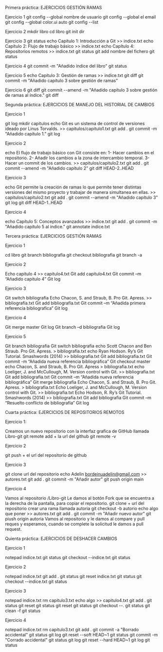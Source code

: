 Primera práctica: EJERCICIOS GESTIÓN RAMAS

Ejercicio 1
git config --global nombre de usuario
git config --global el email
git config --global color.ui auto
git config --list

Ejercicio 2
mkdir libro
cd libro
git init
dir

Ejercicio 3
git status
echo Capítulo 1: Introducción a Git >> indice.txt
echo Capítulo 2: Flujo de trabajo básico >> indice.txt
echo Capítulo 4: Repositorios remotos >> indice.txt
git status
git add nombre del fichero
git status

Ejercicio 4
git commit -m "Añadido índice del libro"
git status

Ejercicio 5
echo Capítulo 3: Gestión de ramas >> indice.txt
git diff
git commit -m "Añadido capítulo 3 sobre gestión de ramas"

Ejercicio 6
git diff
git commit --amend -m "Añadido capítulo 3 sobre gestión de ramas al índice."
git diff

Segunda práctica: EJERCICIOS DE MANEJO DEL HISTORIAL DE CAMBIOS

Ejercicio 1

git log
mkdir capitulos
echo Git es un sistema de control de versiones ideado por Linus Torvalds. >> capitulos/capitulo1.txt
git add .
git commit -m "Añadido capítulo 1."
git log

Ejercicio 2

echo El flujo de trabajo básico con Git consiste en: 1- Hacer cambios en el repositorio. 2- Añadir los cambios a la zona de intercambio temporal. 3- Hacer un commit de los cambios. >> capitulos/capitulo2.txt
git add .
git commit --amend -m "Añadido capítulo 2"
git diff HEAD-2..HEAD

Ejercicio 3

echo Git permite la creación de ramas lo que permite tener distintas versiones del mismo proyecto y trabajar de manera simultanea en ellas. >> capitulos/capitulo2.txt
git add .
git commit --amend -m "Añadido capítulo 3"
git log
git diff HEAD-1..HEAD

Ejercicio 4

echo Capítulo 5: Conceptos avanzados >> indice.txt
git add .
git commit -m "Añadido capítulo 5 al índice."
git annotate indice.txt

Tercera práctica: EJERCICIOS GESTIÓN RAMAS

Ejercicio 1

cd libro
git branch bibliografia
git checkout bibliografia
git branch -a

Ejercicio 2

Echo capitulo 4 >> capitulo4.txt 
Git add capitulo4.txt 
Git commit –m “Añadido capitulo 4” 
Git log

Ejercicio 3

Git switch bibliografia
Echo Chacon, S. and Straub, B. Pro Git. Apress. >> bibliografía.txt 
Git add bibliografía.txt 
Git commit –m “Añadida primera referencia bibliografica” 
Git log

Ejercicio 4

Git merge master 
Git log 
Git branch –d bibliografia 
Git log 

Ejercicio 5

Git branch bibliografia
Git switch bibliografia
echo Scott Chacon and Ben Straub. Pro Git. Apress. > bibliografia.txt
echo Ryan Hodson. Ry’s Git Tutorial. Smashwords (2014) >> bibliografia.txt
Git add bibliografia.txt
Git commit -m “Añadida nueva referencia bibliográfica”
Git checkout master
echo Chacon, S. and Straub, B. Pro Git. Apress > bibliografia.txt
echo Loeliger, J. and McCullough, M. Version control with Git. >> bibliografia.txt
Git add bibliografia.txt
Git commit –m “Añadida nueva referencia bibliográfica” 
Git merge bibliografia
Echo Chacon, S. and Straub, B. Pro Git. Apress. > bibliografia.txt
Echo Loeliger, J. and McCullough, M. Version control with Git. >> bibliografia.txt
Echo Hodson, R. Ry’s Git Tutorial. Smashwords (2014) >> bibliografia.txt
Git add bibliografia
Git commit –m “Resuelto conflicto de bibliografía” 
Git log

Cuarta práctica: EJERCICIOS DE REPOSITORIOS REMOTOS

Ejercicio 1: 

Creamos un nuevo repositorio con la interfaz grafica de GitHub llamada Libro-git
git remote add + la url del github
git remote -v 

Ejercicio 2 

git push + el url del repositorio de github

Ejercicio 3  

git clone url del repositorio
echo Adelin bordeinuadelin@gmail.com >> autores.txt
git add .
git commit -m "Añadir autor"
git push origin main

Ejercicio 4 

Vamos al repositorio /Libro-git 
Le damos al botón Fork que se encuentra a la derecha de la pantalla, para copiar el repositorio.
git clone + url del repositorio
crear una rama llamada autoria
git checkout -b autorio
echo algo que poner >> autores.txt
git add .
git commit -m "Añadir nuevo autor"
git piush origin autoria
Vamos al repositorio y le damos al compare y pull reques y esperamos, cuando se complete la solicitud le damos a pull request.

Quienta práctica: EJERCICIOS DE DESHACER CAMBIOS 

Ejercicio 1

notepad indice.txt
git status
git checkout --indice.txt
git status

Ejercicio 2

notepad indice.txt
git add .
git status
git reset indice.txt
git status
git checkout --indice.txt
git status

Ejercicio 3

notepad indice.txt
rm capitulo3.txt
echo algo >> capitulo4.txt
git add .
git status
git reset
git status
git reset 
git status
git checkout --.
git status
git clean -f
git status

Ejercicio 4

notepad indice.txt
rm capitulo3.txt
git add .
git commit -a "Borrado accidental"
git status
git log
git reset --soft HEAD~1
git status
git commit -m "Corrado accidental"
git status
git log
git reset --hard HEAD~1
git log
git status

